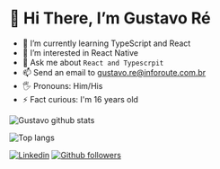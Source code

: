 # 👋 Hi There, I’m Gustavo Ré 
- 🌱 I’m currently learning TypeScript and React 
- 👀 I’m interested in React Native
- 💬 Ask me about `React and Typescrpit`
- 📫 Send an email to gustavo.re@inforoute.com.br
- 🖐️ Pronouns: Him/His
- ⚡ Fact curious: I'm 16 years old

![Gustavo github stats](https://github-readme-stats.vercel.app/api?username=Guss-droid&show_icons=true&theme=dark)

![Top langs](https://github-readme-stats.vercel.app/api/top-langs/?username=Guss-droid&layout=compact)

[![Linkedin](https://img.shields.io/badge/-LinkedIn-060606?style=flat&labelColor=0D0D0D&logo=Linkedin&Color=white)](https://www.linkedin.com/in/gustavo-r%C3%A9-6a542a215/) 
[![Github followers](https://img.shields.io/github/followers/Guss-droid?color=0D0D0D&logo=Github&logoColor=0D0D0)](https://github/Guss-droid)
